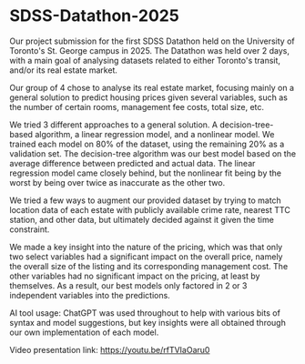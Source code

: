 # SDSS-Datathon-2025

Our project submission for the first SDSS Datathon held on the University of Toronto's St. George campus in 2025.
The Datathon was held over 2 days, with a main goal of analysing datasets related to either Toronto's transit, and/or its real estate market.

Our group of 4 chose to analyse its real estate market, focusing mainly on a general solution to predict housing prices given several variables, such as the number of certain rooms, management fee costs, total size, etc.

We tried 3 different approaches to a general solution. A decision-tree-based algorithm, a linear regression model, and a nonlinear model. We trained each model on 80% of the dataset, using the remaining 20% as a validation set. The decision-tree algorithm was our best model based on the average difference between predicted and actual data. The linear regression model came closely behind, but the nonlinear fit being by the worst by being over twice as inaccurate as the other two.

We tried a few ways to augment our provided dataset by trying to match location data of each estate with publicly available crime rate, nearest TTC station, and other data, but ultimately decided against it given the time constraint.

We made a key insight into the nature of the pricing, which was that only two select variables had a significant impact on the overall price, namely the overall size of the listing and its corresponding management cost. The other variables had no significant impact on the pricing, at least by themselves. As a result, our best models only factored in 2 or 3 independent variables into the predictions.

AI tool usage: ChatGPT was used throughout to help with various bits of syntax and model suggestions, but key insights were all obtained through our own implementation of each model.

Video presentation link: https://youtu.be/rfTVIaOaru0